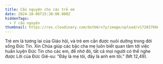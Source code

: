```yaml
---
title: Cầu nguyện cho các trẻ em
date: 2024-10-06T15:38:00.000Z
hiddenTags:
  - Ý cầu nguyện
thumbnail: https://res.cloudinary.com/dxtb6rv7y/image/upload/v1728376664/4_uvkcnc.png
---
```

Trẻ em là tương lai của Giáo hội, và trẻ em cần được nuôi dưỡng trong đời sống Đức Tin. Xin Chúa giúp các bậc cha mẹ luôn biết quan tâm tới việc huấn luyện Đức Tin cho các em, để nhờ đó, tất cả mọi người có thể nghe được Lời của Đức Giê-su: "Đây là mẹ tôi, đây là anh em tôi.” (Mt 12,49).
